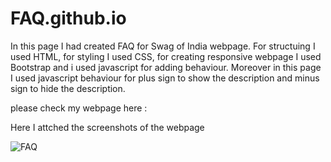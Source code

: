 # FAQ.github.io
 
 In this page I had created FAQ for Swag of India webpage. For structuing I used HTML, for styling I used CSS, for creating responsive webpage I used Bootstrap and i used javascript for adding behaviour. Moreover in this page I used javascript behaviour for plus sign to show the description and minus sign to hide the description.
 
 please check my webpage here :

Here I attched the screenshots of the webpage

![FAQ](https://user-images.githubusercontent.com/76697341/126239733-aec477e0-aa8d-46d5-8500-1e8284cc9ce4.png)
